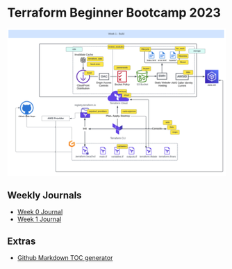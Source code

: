 # Terraform Beginner Bootcamp 2023
![architectural diagram](Assets/Architectural_Diagram.png)

## Weekly Journals
- [Week 0 Journal](journal/week0.md)
- [Week 1 Journal](journal/week1.md)

## Extras
- [Github Markdown TOC generator](https://ecotrust-canada.github.io/markdown-toc/)